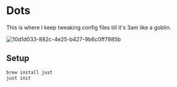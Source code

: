 # Dots

This is where I keep tweaking config files till it's 3am like a goblin.

![10d1d033-882c-4e25-b427-9b6c0ff7985b](https://github.com/user-attachments/assets/c0c99a76-39bc-4618-8a29-741b0904e2b6)

## Setup
```bash
brew install just
just init
```

